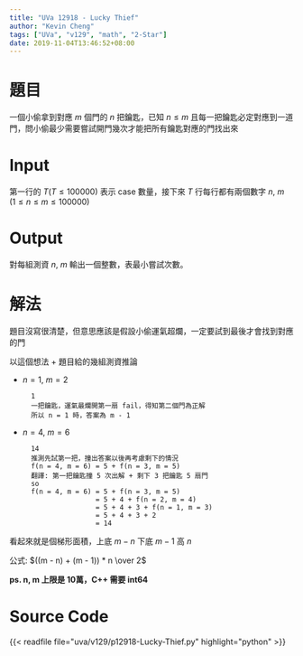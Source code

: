```yaml
---
title: "UVa 12918 - Lucky Thief"
author: "Kevin Cheng"
tags: ["UVa", "v129", "math", "2-Star"]
date: 2019-11-04T13:46:52+08:00
---
```


# 題目

一個小偷拿到對應 $m$ 個門的 $n$ 把鑰匙，已知 $n \leq m$ 且每一把鑰匙必定對應到一道門，問小偷最少需要嘗試開門幾次才能把所有鑰匙對應的門找出來

<!--more-->

# Input
第一行的 $T$($T \leq 100000$) 表示 case 數量，接下來 $T$ 行每行都有兩個數字 $n$, $m$ ($1 \leq n \leq m \leq 100000$)

# Output
對每組測資 $n$, $m$ 輸出一個整數，表最小嘗試次數。

# 解法
題目沒寫很清楚，但意思應該是假設小偷運氣超爛，一定要試到最後才會找到對應的門


以這個想法 + 題目給的幾組測資推論

* $n = 1$, $m = 2$

		1
		一把鑰匙，運氣最爛開第一扇 fail，得知第二個門為正解
		所以 n = 1 時，答案為 m - 1

* $n = 4$, $m = 6$

		14
		推測先試第一把，撞出答案以後再考慮剩下的情況
		f(n = 4, m = 6) = 5 + f(n = 3, m = 5)
		翻譯: 第一把鑰匙撞 5 次出解 + 剩下 3 把鑰匙 5 扇門
		so
		f(n = 4, m = 6) = 5 + f(n = 3, m = 5)
						= 5 + 4 + f(n = 2, m = 4)
						= 5 + 4 + 3 + f(n = 1, m = 3)
						= 5 + 4 + 3 + 2
						= 14

看起來就是個梯形面積，上底 $m - n$ 下底 $m - 1$ 高 $n$

公式: $((m - n) + (m - 1)) * n \over 2$

**ps. n, m 上限是 10萬，C++ 需要 int64**

# Source Code
{{< readfile file="uva/v129/p12918-Lucky-Thief.py" highlight="python" >}}
